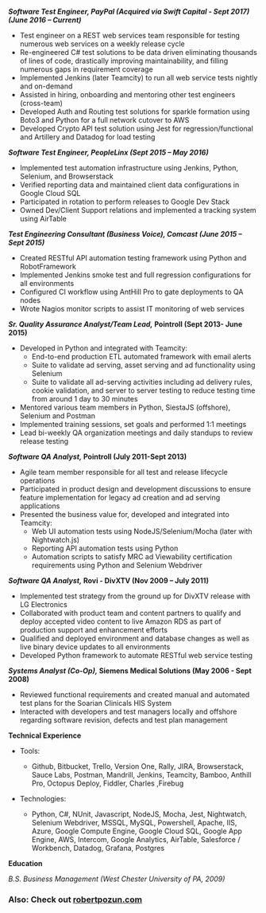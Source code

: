 **_Software Test Engineer, PayPal (Acquired via Swift Capital - Sept 2017)_**
**_(June 2016 – Current)_**  

- Test engineer on a REST web services team responsible for testing numerous web services on a weekly release cycle
- Re-engineered C# test solutions to be data driven eliminating thousands of lines of code, drastically improving maintainability, and filling numerous gaps in requirement coverage
- Implemented Jenkins (later Teamcity) to run all web service tests nightly and on-demand
- Assisted in hiring, onboarding and mentoring other test engineers (cross-team)
- Developed Auth and Routing test solutions for sparkle formation using Boto3 and Python for a full network cutover to AWS
- Developed Crypto API test solution using Jest for regression/functional and Artillery and Datadog for load testing

**_Software Test Engineer, PeopleLinx (Sept 2015 – May 2016)_**

- Implemented test automation infrastructure using Jenkins, Python, Selenium, and Browserstack
- Verified reporting data and maintained client data configurations in Google Cloud SQL
- Participated in rotation to perform releases to Google Dev Stack
- Owned Dev/Client Support relations and implemented a tracking system using AirTable

**_Test Engineering Consultant (Business Voice), Comcast (June 2015 – Sept 2015)_**

- Created RESTful API automation testing framework using Python and RobotFramework
- Implemented Jenkins smoke test and full regression configurations for all environments
- Configured CI workflow using AntHill Pro to gate deployments to QA nodes
- Wrote Nagios monitor scripts to assist IT monitoring of web services

**_Sr. Quality Assurance Analyst/Team Lead,_ Pointroll (Sept 2013- June 2015)**

- Developed in Python and integrated with Teamcity:
  - End-to-end production ETL automated framework with email alerts
  - Suite to validate ad serving, asset serving and ad functionality using Selenium
  - Suite to validate all ad-serving activities including ad delivery rules, cookie validation, and server to server testing to reduce testing time from around 1 day to 30 minutes
- Mentored various team members in Python, SiestaJS (offshore), Selenium and Postman
- Implemented training sessions, set goals and performed 1:1 meetings
- Lead bi-weekly QA organization meetings and daily standups to review release testing

**_Software QA Analyst,_ Pointroll (July 2011-Sept 2013)**

- Agile team member responsible for all test and release lifecycle operations
- Participated in product design and development discussions to ensure feature implementation for legacy ad creation and ad serving applications
- Presented the business value for, developed and integrated into Teamcity:
  - Web UI automation tests using NodeJS/Selenium/Mocha (later with Nightwatch.js)
  - Reporting API automation tests using Python
  - Automation scripts to satisfy MRC ad Viewability certification requirements using Python and Selenium Webdriver

**_Software QA Analyst,_ Rovi - DivXTV (Nov 2009 – July 2011)**

- Implemented test strategy from the ground up for DivXTV release with LG Electronics
- Collaborated with product team and content partners to qualify and deploy accepted video content to live Amazon RDS as part of production support and enhancement efforts
- Qualified and deployed environment and database changes as well as live binary device updates to all environments
- Developed Python framework to automate RESTful web service testing

**_Systems Analyst (Co-Op),_ Siemens Medical Solutions (May 2006 - Sept 2008)**

- Reviewed functional requirements and created manual and automated test plans for the Soarian Clinicals HIS System
- Interacted with developers and test managers locally and offshore regarding software revision, defects and test plan management

**Technical Experience**

- Tools:
  - Github, Bitbucket, Trello, Version One, Rally, JIRA, Browserstack, Sauce Labs, Postman, Mandrill, Jenkins, Teamcity, Bamboo, Anthill Pro, Octopus Deploy, Fiddler, Charles ,Firebug

- Technologies:
  - Python, C#, NUnit, Javascript, NodeJS, Mocha, Jest, Nightwatch, Selenium Webdriver, MSSQL, MySQL, Powershell, Apache, IIS, Azure, Google Compute Engine, Google Cloud SQL, Google App Engine, AWS, Intercom, Google Analytics, AirTable, Salesforce / Workbench, Datadog, Grafana, Postgres

**Education**

_B.S. Business Management (West Chester University of PA,  2009)_  

### Also: Check out [robertpozun.com](http://robertpozun.com)
